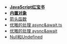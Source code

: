 - **[JavaScript红宝书](./JavaScript红宝书/📋目录.md)**
- **[内置对象](./内置对象/📋目录.md)**
- [箭头函数](./箭头函数.md)
- [优雅的处理 async&await.ts](错误捕获处理.ts)
- [优雅的处理 aysnc&await](错误捕获处理.md)
- [Null和Undefined](./Null和Undefined.md)
